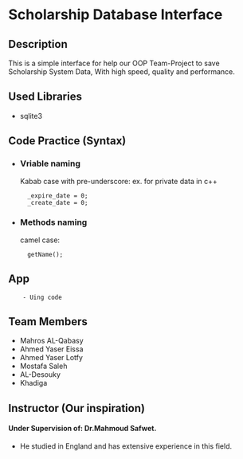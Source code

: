 # Scholarship Database Interface

## Description
This is a simple interface for help our OOP Team-Project to save Scholarship System Data, With high speed, quality and performance.


## Used Libraries
- sqlite3

## Code Practice (Syntax)
- ### Vriable naming
    Kabab case with pre-underscore: ex. for private data in c++

        _expire_date = 0;
        _create_date = 0;
 
- ### Methods naming
    camel case:

        getName();

## App
        - Uing code 
## Team Members
- Mahros AL-Qabasy
- Ahmed Yaser Eissa
- Ahmed Yaser Lotfy
- Mostafa Saleh
- AL-Desouky
- Khadiga

## Instructor (Our inspiration)
#### Under Supervision of: Dr.Mahmoud Safwet.
- He studied in England and has extensive experience in this field.
